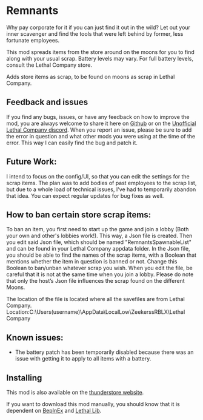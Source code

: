 # Remnants


 Why pay corporate for it if you can just find it out in the wild? 
 Let out your inner scavenger and find the tools that were left behind by former, less fortunate employees.
 
This mod spreads items from the store around on the moons for you to find along with your usual scrap. 
Battery levels may vary. For full battery levels, consult the Lethal Company store.

Adds store items as scrap, to be found on moons as scrap in Lethal Company.


## Feedback and issues
If you find any bugs, issues, or have any feedback on how to improve the mod, you are always welcome to share it here on [Github](https://github.com/KawaiiBone/LethalCompanyRemnants/issues) or on the [Unofficial Lethal Company discord](https://discord.com/invite/nYcQFEpXfU). When you report an issue, please be sure to add the error in question and what other mods you were using at the time of the error. This way I can easily find the bug and patch it.

## Future Work: 
I intend to focus on the config/UI, so that you can edit the settings for the scrap items.
The plan was to add bodies of past employees to the scrap list, but due to a whole load of technical issues, I've had to temporarily abandon that idea. 
You can expect regular updates for bug fixes as well.

## How to ban certain store scrap items:
To ban an item, you first need to start up the game and join a lobby (Both your own and other's lobbies work!). This way, a Json file is created.
 Then you edit said Json file, which should be named "RemnantsSpawnableList" and can be found in your Lethal Company appdata folder. In the Json file, you should be able to find the names of the scrap items, with a Boolean that mentions whether the item in question is banned or not. Change this Boolean to ban/unban whatever scrap you wish.
When you edit the file, be careful that it is not at the same time when you join a lobby.
Please do note that only the host’s Json file influences the scrap found on the different Moons.

The location of the file is located where all the savefiles are from Lethal Company. Location:C:\Users(username)\AppData\LocalLow\ZeekerssRBLX\Lethal Company

## Known issues:
- The battery patch has been temporarily disabled because there was an issue with getting it to apply to all items with a battery.

## Installing
This mod is also available on the [thunderstore website](https://thunderstore.io/c/lethal-company/p/KawaiiBone/Remnants/).

If you want to download this mod manually, you should know that it is dependent on [BepInEx](https://github.com/BepInEx) and [Lethal Lib](https://github.com/EvaisaDev/LethalLib).
